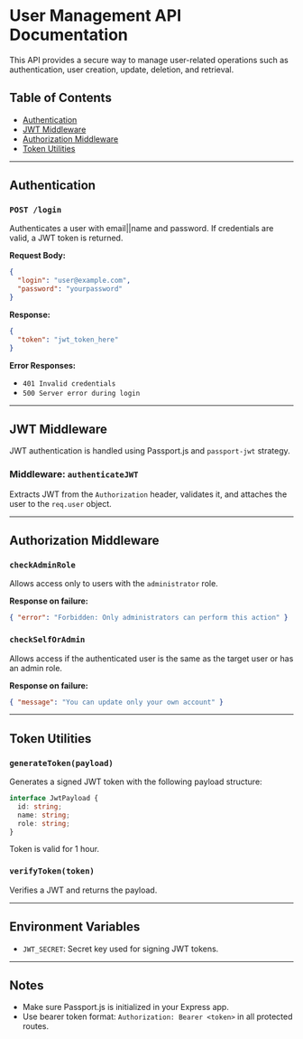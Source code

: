 
# User Management API Documentation

This API provides a secure way to manage user-related operations such as authentication, user creation, update, deletion, and retrieval.

## Table of Contents

- [Authentication](#authentication)
- [JWT Middleware](#jwt-middleware)
- [Authorization Middleware](#authorization-middleware)
- [Token Utilities](#token-utilities)

---

## Authentication

### `POST /login`

Authenticates a user with email||name and password. If credentials are valid, a JWT token is returned.

**Request Body:**
```json
{
  "login": "user@example.com",
  "password": "yourpassword"
}
```

**Response:**
```json
{
  "token": "jwt_token_here"
}
```

**Error Responses:**
- `401 Invalid credentials`
- `500 Server error during login`

---

## JWT Middleware

JWT authentication is handled using Passport.js and `passport-jwt` strategy.

### Middleware: `authenticateJWT`

Extracts JWT from the `Authorization` header, validates it, and attaches the user to the `req.user` object.

---

## Authorization Middleware

### `checkAdminRole`

Allows access only to users with the `administrator` role.

**Response on failure:**
```json
{ "error": "Forbidden: Only administrators can perform this action" }
```

### `checkSelfOrAdmin`

Allows access if the authenticated user is the same as the target user or has an admin role.

**Response on failure:**
```json
{ "message": "You can update only your own account" }
```

---

## Token Utilities

### `generateToken(payload)`

Generates a signed JWT token with the following payload structure:

```ts
interface JwtPayload {
  id: string;
  name: string;
  role: string;
}
```

Token is valid for 1 hour.

### `verifyToken(token)`

Verifies a JWT and returns the payload.

---

## Environment Variables

- `JWT_SECRET`: Secret key used for signing JWT tokens.

---

## Notes

- Make sure Passport.js is initialized in your Express app.
- Use bearer token format: `Authorization: Bearer <token>` in all protected routes.
